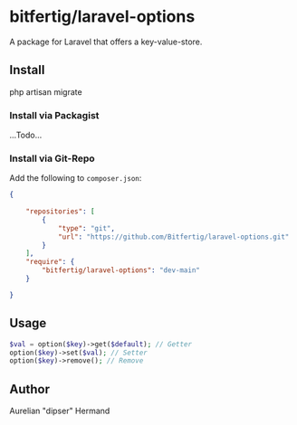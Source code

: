 # bitfertig/laravel-options

A package for Laravel that offers a key-value-store.

## Install

php artisan migrate

### Install via Packagist

...Todo...

### Install via Git-Repo

Add the following to ```composer.json```:
```json
{
    
    "repositories": [
        {
            "type": "git",
            "url": "https://github.com/Bitfertig/laravel-options.git"
        }
    ],
    "require": {
        "bitfertig/laravel-options": "dev-main"
    }

}
```


## Usage

```php
$val = option($key)->get($default); // Getter
option($key)->set($val); // Setter
option($key)->remove(); // Remove
```


## Author

Aurelian "dipser" Hermand